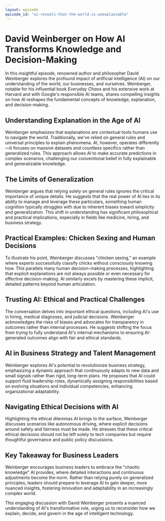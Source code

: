 ```yaml
---
layout: episode
episode_id: "ai-reveals-that-the-world-is-unexplainable"
---
```


# David Weinberger on How AI Transforms Knowledge and Decision-Making

In this insightful episode, renowned author and philosopher David Weinberger explores the profound impact of artificial intelligence (AI) on our understanding of the world, our businesses, and ourselves. Weinberger, notable for his influential book *Everyday Chaos* and his extensive work at Harvard and with Google's responsible AI teams, shares compelling insights on how AI reshapes the fundamental concepts of knowledge, explanation, and decision-making.

## Understanding Explanation in the Age of AI

Weinberger emphasizes that explanations are contextual tools humans use to navigate the world. Traditionally, we've relied on general rules and universal principles to explain phenomena. AI, however, operates differently—it focuses on massive datasets and countless specifics rather than generalized rules. This approach allows AI to make accurate predictions in complex scenarios, challenging our conventional belief in fully explainable and generalizable knowledge.

## The Limits of Generalization

Weinberger argues that relying solely on general rules ignores the critical importance of unique details. He suggests that the real power of AI lies in its ability to manage and leverage these particulars, something human cognition typically struggles with due to inherent biases toward simplicity and generalization. This shift in understanding has significant philosophical and practical implications, especially in fields like medicine, hiring, and business strategy.

## Practical Examples: Chicken Sexing and Human Decisions

To illustrate his point, Weinberger discusses "chicken sexing," an example where experts successfully classify chicks without consciously knowing how. This parallels many human decision-making processes, highlighting that explicit explanations are not always possible or even necessary for effective decision-making. AI similarly excels by mastering these implicit, detailed patterns beyond human articulation.

## Trusting AI: Ethical and Practical Challenges

The conversation delves into important ethical questions, including AI's use in hiring, medical diagnoses, and judicial decisions. Weinberger acknowledges the risks of biases and advocates for transparency in outcomes rather than internal processes. He suggests shifting the focus from trying to fully understand AI's internal mechanisms to ensuring AI-generated outcomes align with fair and ethical standards.

## AI in Business Strategy and Talent Management

Weinberger explores AI's potential to revolutionize business strategy, emphasizing a dynamic approach that continuously adapts to new data and small signals rather than rigid, long-term plans. He proposes that AI could support fluid leadership roles, dynamically assigning responsibilities based on evolving situations and individual competencies, enhancing organizational adaptability.

## Navigating Ethical Decisions with AI

Highlighting the ethical dilemmas AI brings to the surface, Weinberger discusses scenarios like autonomous driving, where explicit decisions around safety and fairness must be made. He stresses that these critical ethical decisions should not be left solely to tech companies but require thoughtful governance and public policy discussions.

## Key Takeaway for Business Leaders

Weinberger encourages business leaders to embrace the "chaotic knowledge" AI provides, where detailed interactions and continuous adjustments become the norm. Rather than relying purely on generalized principles, leaders should prepare to leverage AI to gain deeper, more nuanced insights, fostering innovation and adaptability in an increasingly complex world.

This engaging discussion with David Weinberger presents a nuanced understanding of AI's transformative role, urging us to reconsider how we explain, decide, and govern in the age of intelligent technology.

